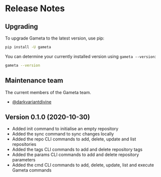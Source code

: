 # Release Notes

## Upgrading

To upgrade Gameta to the latest version, use pip:

```bash
pip install -U gameta
```

You can determine your currently installed version using `gameta --version`:

```bash
gameta --version
```
    

## Maintenance team

The current members of the Gameta team.

* [@darkvariantdivine](https://github.com/darkvariantdivine/)

## Version 0.1.0 (2020-10-30)

* Added init command to initialise an empty repository
* Added the sync command to sync changes locally
* Added the repo CLI commands to add, delete, update and list repositories
* Added the tags CLI commands to add and delete repository tags
* Added the params CLI commands to add and delete repository parameters
* Added the cmd CLI commands to add, delete, update, list and execute Gameta commands
